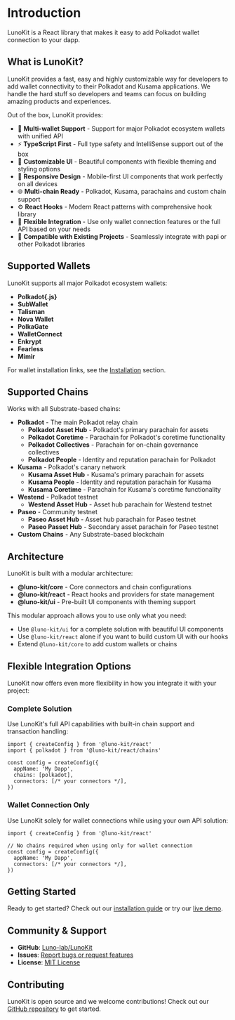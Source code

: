 # Introduction

LunoKit is a React library that makes it easy to add Polkadot wallet connection to your dapp.

## What is LunoKit?

LunoKit provides a fast, easy and highly customizable way for developers to add wallet connectivity to their Polkadot and Kusama applications. We handle the hard stuff so developers and teams can focus on building amazing products and experiences.

Out of the box, LunoKit provides:

- 🔌 **Multi-wallet Support** - Support for major Polkadot ecosystem wallets with unified API
- ⚡ **TypeScript First** - Full type safety and IntelliSense support out of the box  
- 🎨 **Customizable UI** - Beautiful components with flexible theming and styling options
- 📱 **Responsive Design** - Mobile-first UI components that work perfectly on all devices
- 🌐 **Multi-chain Ready** - Polkadot, Kusama, parachains and custom chain support
- ⚙️ **React Hooks** - Modern React patterns with comprehensive hook library
- 🧩 **Flexible Integration** - Use only wallet connection features or the full API based on your needs
- 🔄 **Compatible with Existing Projects** - Seamlessly integrate with papi or other Polkadot libraries

## Supported Wallets

LunoKit supports all major Polkadot ecosystem wallets:

- **Polkadot{.js}**
- **SubWallet**
- **Talisman**
- **Nova Wallet**
- **PolkaGate**
- **WalletConnect**
- **Enkrypt**
- **Fearless**
- **Mimir**

For wallet installation links, see the [Installation](/getting-started/installation.html#wallet-extensions-required) section.

## Supported Chains

Works with all Substrate-based chains:

- **Polkadot** - The main Polkadot relay chain
  - **Polkadot Asset Hub** - Polkadot's primary parachain for assets
  - **Polkadot Coretime** - Parachain for Polkadot's coretime functionality
  - **Polkadot Collectives** - Parachain for on-chain governance collectives
  - **Polkadot People** - Identity and reputation parachain for Polkadot
- **Kusama** - Polkadot's canary network
  - **Kusama Asset Hub** - Kusama's primary parachain for assets
  - **Kusama People** - Identity and reputation parachain for Kusama
  - **Kusama Coretime** - Parachain for Kusama's coretime functionality
- **Westend** - Polkadot testnet
  - **Westend Asset Hub** - Asset hub parachain for Westend testnet
- **Paseo** - Community testnet
  - **Paseo Asset Hub** - Asset hub parachain for Paseo testnet
  - **Paseo Passet Hub** - Secondary asset parachain for Paseo testnet
- **Custom Chains** - Any Substrate-based blockchain

## Architecture

LunoKit is built with a modular architecture:

- **@luno-kit/core** - Core connectors and chain configurations
- **@luno-kit/react** - React hooks and providers for state management
- **@luno-kit/ui** - Pre-built UI components with theming support

This modular approach allows you to use only what you need:

- Use `@luno-kit/ui` for a complete solution with beautiful UI components
- Use `@luno-kit/react` alone if you want to build custom UI with our hooks
- Extend `@luno-kit/core` to add custom wallets or chains

## Flexible Integration Options

LunoKit now offers even more flexibility in how you integrate it with your project:

### Complete Solution

Use LunoKit's full API capabilities with built-in chain support and transaction handling:

```tsx
import { createConfig } from '@luno-kit/react'
import { polkadot } from '@luno-kit/react/chains'

const config = createConfig({
  appName: 'My Dapp',
  chains: [polkadot],
  connectors: [/* your connectors */],
})
```

### Wallet Connection Only

Use LunoKit solely for wallet connections while using your own API solution:

```tsx
import { createConfig } from '@luno-kit/react'

// No chains required when using only for wallet connection
const config = createConfig({
  appName: 'My Dapp',
  connectors: [/* your connectors */],
})
```

## Getting Started

Ready to get started? Check out our [installation guide](/getting-started/installation) or try our [live demo](https://demo.lunolab.xyz/).

## Community & Support

- **GitHub**: [Luno-lab/LunoKit](https://github.com/Luno-lab/LunoKit)
- **Issues**: [Report bugs or request features](https://github.com/Luno-lab/LunoKit/issues)
- **License**: [MIT License](https://github.com/Luno-lab/LunoKit/blob/main/LICENSE)

## Contributing

LunoKit is open source and we welcome contributions! Check out our [GitHub repository](https://github.com/Luno-lab/LunoKit) to get started.
